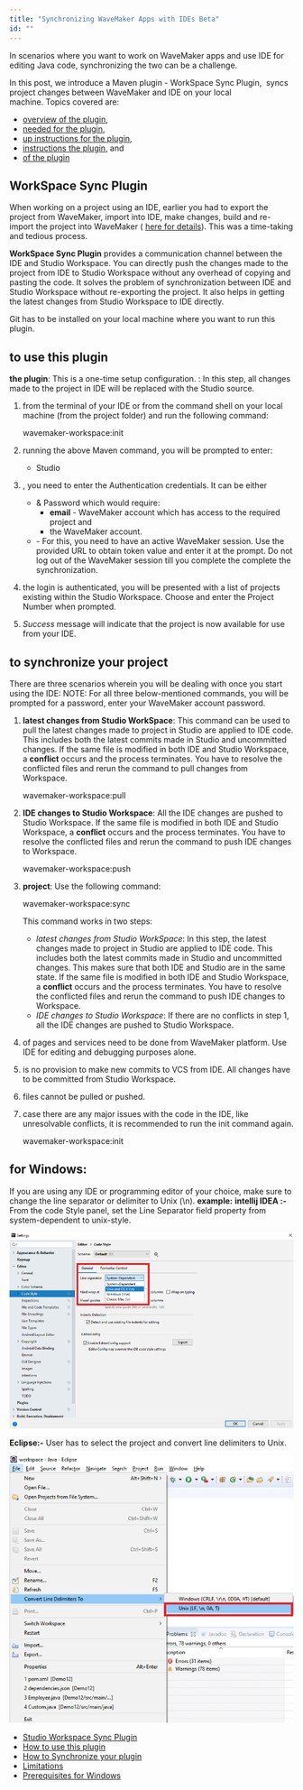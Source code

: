 ```yaml
---
title: "Synchronizing WaveMaker Apps with IDEs Beta"
id: ""
---
```


In scenarios where you want to work on WaveMaker apps and use IDE for editing Java code, synchronizing the two can be a challenge.

In this post, we introduce a Maven plugin - WorkSpace Sync Plugin,  syncs project changes between WaveMaker and IDE on your local machine. Topics covered are:

- [overview of the plugin](#overview),
- [needed for the plugin](#prereq),
- [up instructions for the plugin](#setup),
- [instructions the plugin](#usage), and
- [of the plugin](#limits)

## WorkSpace Sync Plugin

When working on a project using an IDE, earlier you had to export the project from WaveMaker, import into IDE, make changes, build and re-import the project into WaveMaker ( [here for details](/learn/app-development/dev-integration/extending-application-using-ides/)). This was a time-taking and tedious process.

**WorkSpace Sync Plugin** provides a communication channel between the IDE and Studio Workspace. You can directly push the changes made to the project from IDE to Studio Workspace without any overhead of copying and pasting the code. It solves the problem of synchronization between IDE and Studio Workspace without re-exporting the project. It also helps in getting the latest changes from Studio Workspace to IDE directly.

Git has to be installed on your local machine where you want to run this plugin.

## to use this plugin

**the plugin**: This is a one-time setup configuration. : In this step, all changes made to the project in IDE will be replaced with the Studio source.

1. from the terminal of your IDE or from the command shell on your local machine (from the project folder) and run the following command:
    
     wavemaker-workspace:init
    
2. running the above Maven command, you will be prompted to enter:
    - Studio
3. , you need to enter the Authentication credentials. It can be either
    - & Password which would require:
        - **email** - WaveMaker account which has access to the required project and
        - the WaveMaker account.
    - \- For this, you need to have an active WaveMaker session. Use the provided URL to obtain token value and enter it at the prompt. Do not log out of the WaveMaker session till you complete the complete the synchronization.
4. the login is authenticated, you will be presented with a list of projects existing within the Studio Workspace. Choose and enter the Project Number when prompted.
5. _Success_ message will indicate that the project is now available for use from your IDE.

## to synchronize your project

There are three scenarios wherein you will be dealing with once you start using the IDE: NOTE: For all three below-mentioned commands, you will be prompted for a password, enter your WaveMaker account password.

1. **latest changes from Studio WorkSpace**: This command can be used to pull the latest changes made to project in Studio are applied to IDE code. This includes both the latest commits made in Studio and uncommitted changes. If the same file is modified in both IDE and Studio Workspace, a **conflict** occurs and the process terminates. You have to resolve the conflicted files and rerun the command to pull changes from Workspace.
    
     wavemaker-workspace:pull
    
2. **IDE changes to Studio Workspace**: All the IDE changes are pushed to Studio Workspace. If the same file is modified in both IDE and Studio Workspace, a **conflict** occurs and the process terminates. You have to resolve the conflicted files and rerun the command to push IDE changes to Workspace.
    
     wavemaker-workspace:push
    
3. **project**: Use the following command:
    
     wavemaker-workspace:sync
    
    This command works in two steps:
    - _latest changes from Studio WorkSpace_: In this step, the latest changes made to project in Studio are applied to IDE code. This includes both the latest commits made in Studio and uncommitted changes. This makes sure that both IDE and Studio are in the same state. If the same file is modified in both IDE and Studio Workspace, a **conflict** occurs and the process terminates. You have to resolve the conflicted files and rerun the command to push IDE changes to Workspace.
    - _IDE changes to Studio Workspace_: If there are no conflicts in step 1, all the IDE changes are pushed to Studio Workspace.

1. of pages and services need to be done from WaveMaker platform. Use IDE for editing and debugging purposes alone.
2. is no provision to make new commits to VCS from IDE. All changes have to be committed from Studio Workspace.
3. files cannot be pulled or pushed.

1. case there are any major issues with the code in the IDE, like unresolvable conflicts, it is recommended to run the init command again.
    
     wavemaker-workspace:init
    

## **for Windows:**

If you are using any IDE or programming editor of your choice, make sure to change the line separator or delimiter to Unix (\\n). **example:** **intellij IDEA :-** From the code Style panel, set the Line Separator field property from system-dependent to unix-style.

**[![](../assets/IntelliJLineSeparator.png)](../assets/IntelliJLineSeparator.png)**

**Eclipse:-** User has to select the project and convert line delimiters to Unix.

[![](../assets/EclipseIDELineSeparator.png)](../assets/EclipseIDELineSeparator.png)

- [Studio Workspace Sync Plugin](#workspace)
- [How to use this plugin](#useplugin)
- [How to Synchronize your plugin](#synchronize)
- [Limitations](#limits)
- [Prerequisites for Windows](#prerequisites)
